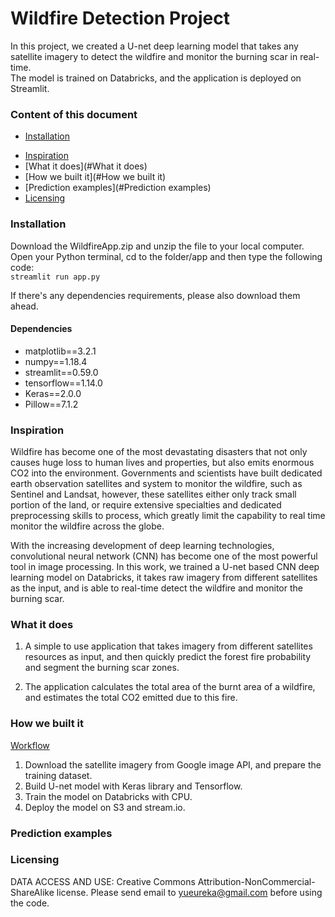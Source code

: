 # Wildfire Detection Project
In this project, we created a U-net deep learning model that takes any satellite imagery to detect the wildfire and monitor the burning scar in real-time. <br/>
The model is trained on Databricks, and the application is deployed on Streamlit. <br/>

### Content of this document
  - [Installation](#Installation )
  * [Inspiration](#Inspiration)
  * [What it does](#What it does)
  * [How we built it](#How we built it)
  * [Prediction examples](#Prediction examples)
  * [Licensing](#Licensing)
  


### Installation 
Download the WildfireApp.zip and unzip the file to your local computer.<br/>
Open your Python terminal, cd to the folder/app and then type the following code:<br/>
`streamlit run app.py` <br/>

If there's any dependencies requirements, please also download them ahead.

#### Dependencies
- matplotlib==3.2.1<br/>
- numpy==1.18.4<br/>
- streamlit==0.59.0<br/>
- tensorflow==1.14.0<br/>
- Keras==2.0.0<br/>
- Pillow==7.1.2<br/>


### Inspiration 
Wildfire has become one of the most devastating disasters that not only causes huge loss to human lives and properties, but also emits enormous CO2 into the environment. Governments and scientists have built dedicated earth observation satellites and system to monitor the wildfire, such as Sentinel and Landsat, however, these satellites either only track small portion of the land, or require extensive specialties and dedicated preprocessing skills to process, which greatly limit the capability to real time monitor the wildfire across the globe. 

With the increasing development of deep learning technologies, convolutional neural network (CNN) has become one of the most powerful tool in image processing. In this work, we trained a U-net based CNN deep learning model on Databricks, it takes raw imagery from different satellites as the input, and is able to real-time detect the wildfire and monitor the burning scar. 

### What it does
1.	A simple to use application that takes imagery from different satellites resources as input, and then quickly predict the forest fire probability and segment the burning scar zones.

2.	The application calculates the total area of the burnt area of a wildfire, and estimates the total CO2 emitted due to this fire. 



### How we built it
[Workflow]()
1.	Download the satellite imagery from Google image API, and prepare the training dataset.
2.	Build U-net model with Keras library and Tensorflow.
3.	Train the model on Databricks with CPU.
4.	Deploy the model on S3 and stream.io.

### Prediction examples


### Licensing 
DATA ACCESS AND USE: Creative Commons Attribution-NonCommercial-ShareAlike license.
Please send email to yueureka@gmail.com before using the code. 
